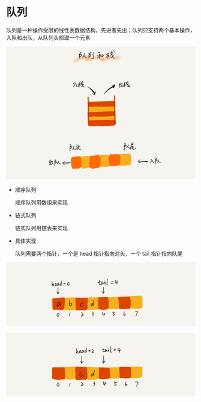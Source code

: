 # 队列
队列是一种操作受限的线性表数据结构，先进者先出；队列只支持两个基本操作，入队和出队，从队列头部取一个元素

![](../Picture/DataStruct/queue/01.jpg)

- 顺序队列

  顺序队列用数组来实现

- 链式队列

  链式队列用链表来实现

- 具体实现

  队列需要两个指针，一个是 head 指针指向对头，一个 tail 指针指向队尾

![](../Picture/DataStruct/queue/02.jpg)

![](../Picture/DataStruct/queue/03.jpg)